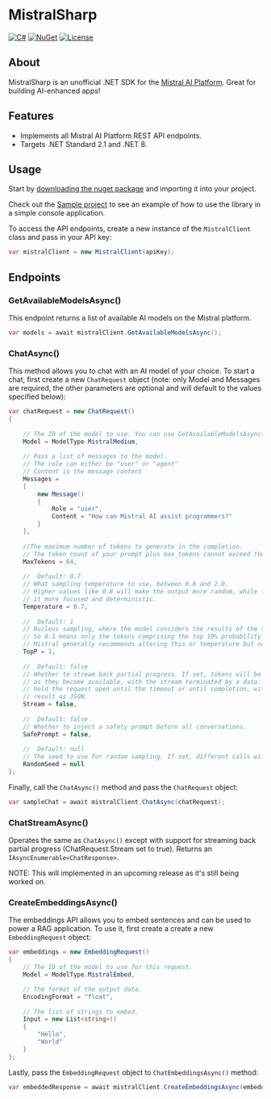 # MistralSharp

[![C#](https://img.shields.io/badge/Language-CSharp-darkgreen.svg)](https://en.wikipedia.org/wiki/C_Sharp_(programming_language)) [![NuGet](https://img.shields.io/nuget/vpre/MistralSharp)](https://www.nuget.org/packages/MistralSharp) [![License](https://img.shields.io/badge/License-MIT-red.svg)](https://opensource.org/licenses/MIT)

## About

MistralSharp is an unofficial .NET SDK for the [Mistral AI Platform](https://mistral.ai/). Great for building
AI-enhanced apps!

## Features

* Implements all Mistral AI Platform REST API endpoints.
* Targets .NET Standard 2.1 and .NET 8.

## Usage

Start by [downloading the nuget package](https://www.nuget.org/packages/MistralSharp) and importing it into your project.

Check out the [Sample project](https://github.com/markjamesm/MistralSharp/blob/main/sample/Program.cs) to see an example of how to use the library in a simple console application.

To access the API endpoints, create a new instance of the `MistralClient` class and pass in your API key:

```csharp
var mistralClient = new MistralClient(apiKey);
```

## Endpoints

### GetAvailableModelsAsync()
This endpoint returns a list of available AI models on the Mistral platform.

```csharp
var models = await mistralClient.GetAvailableModelsAsync();
```

### ChatAsync()

This method allows you to chat with an AI model of your choice. To start a chat, first create a new `ChatRequest` 
object (note: only Model and Messages are required, the other parameters are optional and will default to the values 
specified below):

```csharp
var chatRequest = new ChatRequest()
{
    
    // The ID of the model to use. You can use GetAvailableModelsAsync() to get the list of available models
    Model = ModelType.MistralMedium,
    
    // Pass a list of messages to the model. 
    // The role can either be "user" or "agent"
    // Content is the message content
    Messages =
    [
        new Message()
        {
            Role = "user",
            Content = "How can Mistral AI assist programmers?"
        }
    ],
    
    //The maximum number of tokens to generate in the completion.
    // The token count of your prompt plus max_tokens cannot exceed the model's context length.
    MaxTokens = 64,
    
    //  Default: 0.7
    // What sampling temperature to use, between 0.0 and 2.0.
    // Higher values like 0.8 will make the output more random, while lower values like 0.2 will make
    // it more focused and deterministic.
    Temperature = 0.7,
    
    //  Default: 1
    // Nucleus sampling, where the model considers the results of the tokens with top_p probability mass.
    // So 0.1 means only the tokens comprising the top 10% probability mass are considered.
    // Mistral generally recommends altering this or temperature but not both.
    TopP = 1,
    
    //  Default: false
    // Whether to stream back partial progress. If set, tokens will be sent as data-only server-sent events
    // as they become available, with the stream terminated by a data: [DONE] message. Otherwise, the server will
    // hold the request open until the timeout or until completion, with the response containing the full
    // result as JSON.
    Stream = false,
    
    //  Default: false
    // Whether to inject a safety prompt before all conversations.
    SafePrompt = false,
    
    //  Default: null
    // The seed to use for random sampling. If set, different calls will generate deterministic results.
    RandomSeed = null
};
```

Finally, call the `ChatAsync()` method and pass the `ChatRequest` object:
```csharp
var sampleChat = await mistralClient.ChatAsync(chatRequest);
```

### ChatStreamAsync()

Operates the same as `ChatAsync()` except with support for streaming back partial progress 
(ChatRequest.Stream set to true). Returns an `IAsyncEnumerable<ChatResponse>`.

NOTE: This will implemented in an upcoming release as it's still being worked on.

### CreateEmbeddingsAsync()

The embeddings API allows you to embed sentences and can be used to power a RAG application. To use it, first 
create a create a new `EmbeddingRequest` object:

```csharp
var embeddings = new EmbeddingRequest()
{
    // The ID of the model to use for this request.
    Model = ModelType.MistralEmbed,

    // The format of the output data.
    EncodingFormat = "float",
    
    // The list of strings to embed.
    Input = new List<string>()
    {
        "Hello",
        "World"
    }
};
```

Lastly, pass the `EmbeddingRequest` object to `ChatEmbeddingsAsync()` method:

```csharp
var embeddedResponse = await mistralClient.CreateEmbeddingsAsync(embeddings);
```